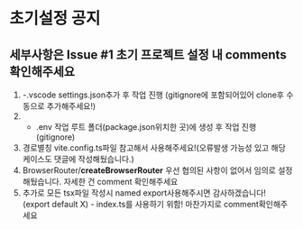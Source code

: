 # 초기설정 공지

## 세부사항은 Issue #1 초기 프로젝트 설정 내 comments 확인해주세요

1. -.vscode settings.json추가 후 작업 진행 (gitignore에 포함되어있어 clone후 수동으로 추가해주세요!)
1. - .env 작업 루트 폴더(package.json위치한 곳)에 생성 후 작업 진행(gitignore)
1. 경로별칭 vite.config.ts파일 참고해서 사용해주세요!(오류발생 가능성 있고 해당 케이스도 댓글에 작성해뒀습니다.)
1. BrowserRouter/**createBrowserRouter** 우선 협의된 사항이 없어서 임의로 설정해뒀습니다. 자세한 건 comment 확인해주세요
1. 추가로 모든 tsx파일 작성시 named export사용해주시면 감사하겠습니다! (export default X) - index.ts를 사용하기 위함! 마찬가지로 comment확인해주세요
